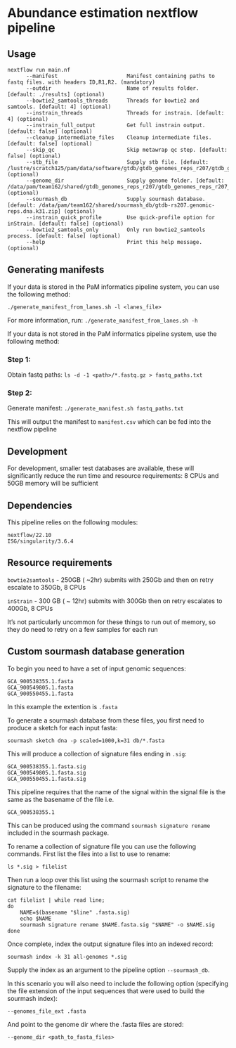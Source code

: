 # Abundance estimation nextflow pipeline

## Usage
```
nextflow run main.nf
      --manifest                      Manifest containing paths to fastq files. with headers ID,R1,R2. (mandatory)
      --outdir                        Name of results folder. [default: ./results] (optional)
      --bowtie2_samtools_threads      Threads for bowtie2 and samtools. [default: 4] (optional)
      --instrain_threads              Threads for instrain. [default: 4] (optional)
      --instrain_full_output          Get full instrain output. [default: false] (optional)
      --cleanup_intermediate_files    Cleanup intermediate files. [default: false] (optional)
      --skip_qc                       Skip metawrap qc step. [default: false] (optional)
      --stb_file                      Supply stb file. [default: /lustre/scratch125/pam/data/software/gtdb/gtdb_genomes_reps_r207/gtdb_genomes_reps_r207.stb] (optional)
      --genome_dir                    Supply genome folder. [default: /data/pam/team162/shared/gtdb_genomes_reps_r207/gtdb_genomes_reps_r207_genome_dir] (optional)
      --sourmash_db                   Supply sourmash database. [default: /data/pam/team162/shared/sourmash_db/gtdb-rs207.genomic-reps.dna.k31.zip] (optional)
      --instrain_quick_profile        Use quick-profile option for inStrain. [default: false] (optional)
      --bowtie2_samtools_only         Only run bowtie2_samtools process. [default: false] (optional)
      --help                          Print this help message. (optional)
```

## Generating manifests

If your data is stored in the PaM informatics pipeline system, you can use the following method:

`./generate_manifest_from_lanes.sh -l <lanes_file>`

For more information, run:
`./generate_manifest_from_lanes.sh -h`

If your data is not stored in the PaM informatics pipeline system, use the following method:
### Step 1:
Obtain fastq paths:
`ls -d -1 <path>/*.fastq.gz > fastq_paths.txt`
### Step 2:
Generate manifest:
`./generate_manifest.sh fastq_paths.txt`

This will output the manifest to `manifest.csv` which can be fed into the nextflow pipeline

## Development
For development, smaller test databases are available, these will significantly reduce the run time and resource requirements:
8 CPUs and 50GB memory will be sufficient

## Dependencies
This pipeline relies on the following modules:
```
nextflow/22.10
ISG/singularity/3.6.4
```

## Resource requirements
`bowtie2samtools` - 250GB ( ~2hr) submits with 250Gb and then on retry escalate to 350Gb, 8 CPUs

`inStrain` - 300 GB ( ~ 12hr) submits with 300Gb then on retry escalates to 400Gb, 8 CPUs

It’s not particularly uncommon for these things to run out of memory, so they do need to retry on a few samples for each run

## Custom sourmash database generation

To begin you need to have a set of input genomic sequences:

```
GCA_900538355.1.fasta
GCA_900549805.1.fasta
GCA_900550455.1.fasta
```

In this example the extention is `.fasta`

To generate a sourmash database from these files, you first need to produce a sketch for each input fasta:

```
sourmash sketch dna -p scaled=1000,k=31 db/*.fasta 
```

This will produce a collection of signature files ending in `.sig`:

```
GCA_900538355.1.fasta.sig
GCA_900549805.1.fasta.sig
GCA_900550455.1.fasta.sig
```

This pipeline requires that the name of the signal within the signal file is the same as the basename of the file i.e.

```
GCA_900538355.1
```

This can be produced using the command `sourmash signature rename` included in the sourmash package.

To rename a collection of signature file you can use the following commands. First list the files into a list to use to rename:

```
ls *.sig > filelist
```

Then run a loop over this list using the sourmash script to rename the signature to the filename:

```
cat filelist | while read line; 
do 
    NAME=$(basename "$line" .fasta.sig) 
    echo $NAME 
    sourmash signature rename $NAME.fasta.sig "$NAME" -o $NAME.sig 
done
```

Once complete, index the output signature files into an indexed record:

```
sourmash index -k 31 all-genomes *.sig
```

Supply the index as an argument to the pipeline option `--sourmash_db`.

In this scenario you will also need to include the following option (specifying the file extension of the input sequences that were used to build the sourmash index):

```
--genomes_file_ext .fasta
```

And point to the genome dir where the .fasta files are stored:

```
--genome_dir <path_to_fasta_files>
```